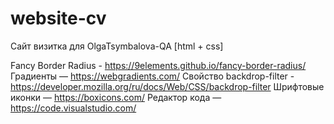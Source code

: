 # website-cv
Сайт визитка для OlgaTsymbalova-QA [html + css]

Fancy Border Radius - https://9elements.github.io/fancy-border-radius/
Градиенты — https://webgradients.com/
Свойство backdrop-filter - https://developer.mozilla.org/ru/docs/Web/CSS/backdrop-filter
Шрифтовые иконки — https://boxicons.com/
Редактор кода — https://code.visualstudio.com/
